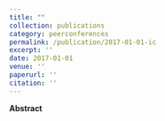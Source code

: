 ```yaml
---
title: ""
collection: publications
category: peerconferences
permalink: /publication/2017-01-01-ic
excerpt: ''
date: 2017-01-01
venue: ''
paperurl: ''
citation: ''
---
```


**Abstract**
